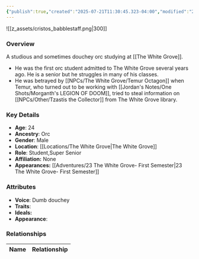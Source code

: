 ```yaml
---
{"publish":true,"created":"2025-07-21T11:30:45.323-04:00","modified":"2025-07-27T18:17:15.332-04:00","published":"2025-07-27T18:17:15.332-04:00","cssclasses":"","Age":"24","Ancestry":"Orc","Gender":"Male","Location":["[[Locations/The White Grove]]"],"Role":["Student","Super Senior"],"Affiliation":["None"],"Appearances":["[[23 The White Grove- First Semester]]"]}
---
```



![[z_assets/cristos_babblestaff.png|300]]

### Overview
A studious and sometimes douchey orc studying at [[The White Grove]].

- He was the first orc student admitted to The White Grove several years ago. He is a senior but he struggles in many of his classes.
- He was betrayed by [[NPCs/The White Grove/Temur Octagon]] when Temur, who turned out to be working with [[Jordan's Notes/One Shots/Morganth's LEGION OF DOOM]], tried to steal information on [[NPCs/Other/Tzastis the Collector]] from The White Grove library.

### Key Details
- **Age**: 24
- **Ancestry**: Orc
- **Gender**: Male
- **Location**: [[Locations/The White Grove\|The White Grove]]
- **Role**: Student,Super Senior
- **Affiliation:** None
- **Appearances:** [[Adventures/23 The White Grove- First Semester\|23 The White Grove- First Semester]]

### Attributes
- **Voice**: Dumb douchey
- **Traits**: 
- **Ideals:** 
- **Appearance**:

### Relationships

| Name              | Relationship |
| ----------------- | ------------ |


